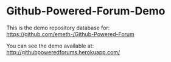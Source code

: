 # Github-Powered-Forum-Demo

This is the demo repository database for: https://github.com/emeth-/Github-Powered-Forum

You can see the demo available at: http://githubpoweredforums.herokuapp.com/
